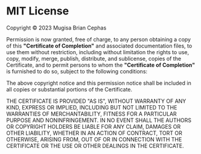 # MIT License

Copyright © 2023 Mugisa Brian Cephas

Permission is now granted, free of charge, to any person obtaining a copy
of this **"Certificate of Completion"** and associated documentation files,
to use them without restriction, including without limitation the rights
to use, copy, modify, merge, publish, distribute, and sublicense,
copies of the Certificate, and to permit persons to whom the **"Certificate of Completion"**
is furnished to do so, subject to the following conditions:

The above copyright notice and this permission notice shall be included in all
copies or substantial portions of the Certificate.

THE CERTIFICATE IS PROVIDED "AS IS", WITHOUT WARRANTY OF ANY KIND, EXPRESS OR
IMPLIED, INCLUDING BUT NOT LIMITED TO THE WARRANTIES OF MERCHANTABILITY,
FITNESS FOR A PARTICULAR PURPOSE AND NONINFRINGEMENT. IN NO EVENT SHALL THE
AUTHORS OR COPYRIGHT HOLDERS BE LIABLE FOR ANY CLAIM, DAMAGES OR OTHER
LIABILITY, WHETHER IN AN ACTION OF CONTRACT, TORT OR OTHERWISE, ARISING FROM,
OUT OF OR IN CONNECTION WITH THE CERTIFICATE OR THE USE OR OTHER DEALINGS IN THE
CERTIFICATE.
